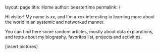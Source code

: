 
layout: page
title: Home
author: beestertime
permalink: /



Hi visitor! My name is xx, and I'm a xxx interesting in learning more about the world in an systemic and networked manner.

You can find here some random articles, mostly about data explorations, and texts about my biography, favorites list, projects and activities.

[insert pictures]

